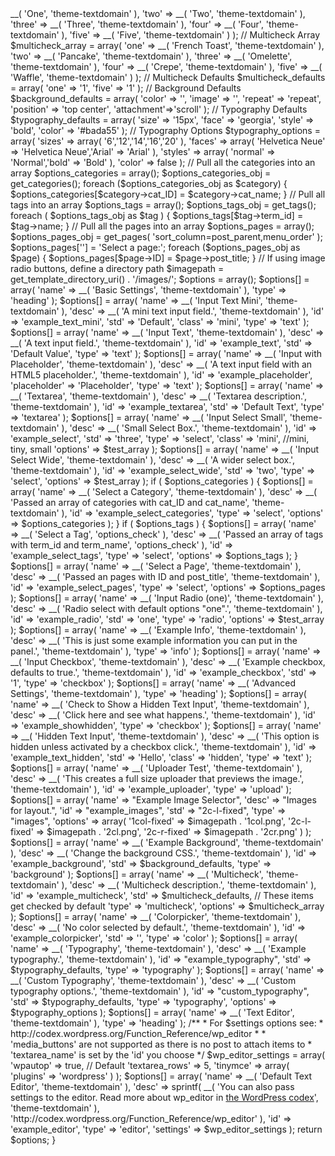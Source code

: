 <?php
/**
 * A unique identifier is defined to store the options in the database and reference them from the theme.
 */
function optionsframework_option_name() {
	// Change this to use your theme slug
	return 'options-framework-theme';
}

/**
 * Defines an array of options that will be used to generate the settings page and be saved in the database.
 * When creating the 'id' fields, make sure to use all lowercase and no spaces.
 *
 * If you are making your theme translatable, you should replace 'theme-textdomain'
 * with the actual text domain for your theme.  Read more:
 * http://codex.wordpress.org/Function_Reference/load_theme_textdomain
 */

function optionsframework_options() {

	// Test data
	$test_array = array(
		'one' => __( 'One', 'theme-textdomain' ),
		'two' => __( 'Two', 'theme-textdomain' ),
		'three' => __( 'Three', 'theme-textdomain' ),
		'four' => __( 'Four', 'theme-textdomain' ),
		'five' => __( 'Five', 'theme-textdomain' )
	);

	// Multicheck Array
	$multicheck_array = array(
		'one' => __( 'French Toast', 'theme-textdomain' ),
		'two' => __( 'Pancake', 'theme-textdomain' ),
		'three' => __( 'Omelette', 'theme-textdomain' ),
		'four' => __( 'Crepe', 'theme-textdomain' ),
		'five' => __( 'Waffle', 'theme-textdomain' )
	);

	// Multicheck Defaults
	$multicheck_defaults = array(
		'one' => '1',
		'five' => '1'
	);

	// Background Defaults
	$background_defaults = array(
		'color' => '',
		'image' => '',
		'repeat' => 'repeat',
		'position' => 'top center',
		'attachment'=>'scroll' );

	// Typography Defaults
	$typography_defaults = array(
		'size' => '15px',
		'face' => 'georgia',
		'style' => 'bold',
		'color' => '#bada55' );

	// Typography Options
	$typography_options = array(
		'sizes' => array( '6','12','14','16','20' ),
		'faces' => array( 'Helvetica Neue' => 'Helvetica Neue','Arial' => 'Arial' ),
		'styles' => array( 'normal' => 'Normal','bold' => 'Bold' ),
		'color' => false
	);

	// Pull all the categories into an array
	$options_categories = array();
	$options_categories_obj = get_categories();
	foreach ($options_categories_obj as $category) {
		$options_categories[$category->cat_ID] = $category->cat_name;
	}

	// Pull all tags into an array
	$options_tags = array();
	$options_tags_obj = get_tags();
	foreach ( $options_tags_obj as $tag ) {
		$options_tags[$tag->term_id] = $tag->name;
	}


	// Pull all the pages into an array
	$options_pages = array();
	$options_pages_obj = get_pages( 'sort_column=post_parent,menu_order' );
	$options_pages[''] = 'Select a page:';
	foreach ($options_pages_obj as $page) {
		$options_pages[$page->ID] = $page->post_title;
	}

	// If using image radio buttons, define a directory path
	$imagepath =  get_template_directory_uri() . '/images/';

	$options = array();

	$options[] = array(
		'name' => __( 'Basic Settings', 'theme-textdomain' ),
		'type' => 'heading'
	);

	$options[] = array(
		'name' => __( 'Input Text Mini', 'theme-textdomain' ),
		'desc' => __( 'A mini text input field.', 'theme-textdomain' ),
		'id' => 'example_text_mini',
		'std' => 'Default',
		'class' => 'mini',
		'type' => 'text'
	);

	$options[] = array(
		'name' => __( 'Input Text', 'theme-textdomain' ),
		'desc' => __( 'A text input field.', 'theme-textdomain' ),
		'id' => 'example_text',
		'std' => 'Default Value',
		'type' => 'text'
	);

	$options[] = array(
		'name' => __( 'Input with Placeholder', 'theme-textdomain' ),
		'desc' => __( 'A text input field with an HTML5 placeholder.', 'theme-textdomain' ),
		'id' => 'example_placeholder',
		'placeholder' => 'Placeholder',
		'type' => 'text'
	);

	$options[] = array(
		'name' => __( 'Textarea', 'theme-textdomain' ),
		'desc' => __( 'Textarea description.', 'theme-textdomain' ),
		'id' => 'example_textarea',
		'std' => 'Default Text',
		'type' => 'textarea'
	);

	$options[] = array(
		'name' => __( 'Input Select Small', 'theme-textdomain' ),
		'desc' => __( 'Small Select Box.', 'theme-textdomain' ),
		'id' => 'example_select',
		'std' => 'three',
		'type' => 'select',
		'class' => 'mini', //mini, tiny, small
		'options' => $test_array
	);

	$options[] = array(
		'name' => __( 'Input Select Wide', 'theme-textdomain' ),
		'desc' => __( 'A wider select box.', 'theme-textdomain' ),
		'id' => 'example_select_wide',
		'std' => 'two',
		'type' => 'select',
		'options' => $test_array
	);

	if ( $options_categories ) {
		$options[] = array(
			'name' => __( 'Select a Category', 'theme-textdomain' ),
			'desc' => __( 'Passed an array of categories with cat_ID and cat_name', 'theme-textdomain' ),
			'id' => 'example_select_categories',
			'type' => 'select',
			'options' => $options_categories
		);
	}

	if ( $options_tags ) {
		$options[] = array(
			'name' => __( 'Select a Tag', 'options_check' ),
			'desc' => __( 'Passed an array of tags with term_id and term_name', 'options_check' ),
			'id' => 'example_select_tags',
			'type' => 'select',
			'options' => $options_tags
		);
	}

	$options[] = array(
		'name' => __( 'Select a Page', 'theme-textdomain' ),
		'desc' => __( 'Passed an pages with ID and post_title', 'theme-textdomain' ),
		'id' => 'example_select_pages',
		'type' => 'select',
		'options' => $options_pages
	);

	$options[] = array(
		'name' => __( 'Input Radio (one)', 'theme-textdomain' ),
		'desc' => __( 'Radio select with default options "one".', 'theme-textdomain' ),
		'id' => 'example_radio',
		'std' => 'one',
		'type' => 'radio',
		'options' => $test_array
	);

	$options[] = array(
		'name' => __( 'Example Info', 'theme-textdomain' ),
		'desc' => __( 'This is just some example information you can put in the panel.', 'theme-textdomain' ),
		'type' => 'info'
	);

	$options[] = array(
		'name' => __( 'Input Checkbox', 'theme-textdomain' ),
		'desc' => __( 'Example checkbox, defaults to true.', 'theme-textdomain' ),
		'id' => 'example_checkbox',
		'std' => '1',
		'type' => 'checkbox'
	);

	$options[] = array(
		'name' => __( 'Advanced Settings', 'theme-textdomain' ),
		'type' => 'heading'
	);

	$options[] = array(
		'name' => __( 'Check to Show a Hidden Text Input', 'theme-textdomain' ),
		'desc' => __( 'Click here and see what happens.', 'theme-textdomain' ),
		'id' => 'example_showhidden',
		'type' => 'checkbox'
	);

	$options[] = array(
		'name' => __( 'Hidden Text Input', 'theme-textdomain' ),
		'desc' => __( 'This option is hidden unless activated by a checkbox click.', 'theme-textdomain' ),
		'id' => 'example_text_hidden',
		'std' => 'Hello',
		'class' => 'hidden',
		'type' => 'text'
	);

	$options[] = array(
		'name' => __( 'Uploader Test', 'theme-textdomain' ),
		'desc' => __( 'This creates a full size uploader that previews the image.', 'theme-textdomain' ),
		'id' => 'example_uploader',
		'type' => 'upload'
	);

	$options[] = array(
		'name' => "Example Image Selector",
		'desc' => "Images for layout.",
		'id' => "example_images",
		'std' => "2c-l-fixed",
		'type' => "images",
		'options' => array(
			'1col-fixed' => $imagepath . '1col.png',
			'2c-l-fixed' => $imagepath . '2cl.png',
			'2c-r-fixed' => $imagepath . '2cr.png'
		)
	);

	$options[] = array(
		'name' =>  __( 'Example Background', 'theme-textdomain' ),
		'desc' => __( 'Change the background CSS.', 'theme-textdomain' ),
		'id' => 'example_background',
		'std' => $background_defaults,
		'type' => 'background'
	);

	$options[] = array(
		'name' => __( 'Multicheck', 'theme-textdomain' ),
		'desc' => __( 'Multicheck description.', 'theme-textdomain' ),
		'id' => 'example_multicheck',
		'std' => $multicheck_defaults, // These items get checked by default
		'type' => 'multicheck',
		'options' => $multicheck_array
	);

	$options[] = array(
		'name' => __( 'Colorpicker', 'theme-textdomain' ),
		'desc' => __( 'No color selected by default.', 'theme-textdomain' ),
		'id' => 'example_colorpicker',
		'std' => '',
		'type' => 'color'
	);

	$options[] = array( 'name' => __( 'Typography', 'theme-textdomain' ),
		'desc' => __( 'Example typography.', 'theme-textdomain' ),
		'id' => "example_typography",
		'std' => $typography_defaults,
		'type' => 'typography'
	);

	$options[] = array(
		'name' => __( 'Custom Typography', 'theme-textdomain' ),
		'desc' => __( 'Custom typography options.', 'theme-textdomain' ),
		'id' => "custom_typography",
		'std' => $typography_defaults,
		'type' => 'typography',
		'options' => $typography_options
	);

	$options[] = array(
		'name' => __( 'Text Editor', 'theme-textdomain' ),
		'type' => 'heading'
	);

	/**
	 * For $settings options see:
	 * http://codex.wordpress.org/Function_Reference/wp_editor
	 *
	 * 'media_buttons' are not supported as there is no post to attach items to
	 * 'textarea_name' is set by the 'id' you choose
	 */

	$wp_editor_settings = array(
		'wpautop' => true, // Default
		'textarea_rows' => 5,
		'tinymce' => array( 'plugins' => 'wordpress' )
	);

	$options[] = array(
		'name' => __( 'Default Text Editor', 'theme-textdomain' ),
		'desc' => sprintf( __( 'You can also pass settings to the editor.  Read more about wp_editor in <a href="%1$s" target="_blank">the WordPress codex</a>', 'theme-textdomain' ), 'http://codex.wordpress.org/Function_Reference/wp_editor' ),
		'id' => 'example_editor',
		'type' => 'editor',
		'settings' => $wp_editor_settings
	);

	return $options;
}